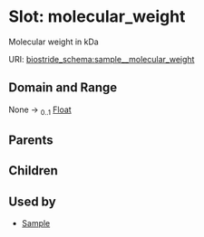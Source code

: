 
# Slot: molecular_weight

Molecular weight in kDa

URI: [biostride_schema:sample__molecular_weight](https://w3id.org/biostride/schema/sample__molecular_weight)


## Domain and Range

None &#8594;  <sub>0..1</sub> [Float](types/Float.md)

## Parents


## Children


## Used by

 * [Sample](Sample.md)
